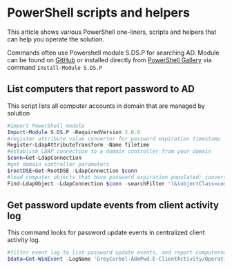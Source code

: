 # PowerShell scripts and helpers
This article shows various PowerShell one-liners, scripts and helpers that can help you operate the solution.

Commands often use Powershell module S.DS.P for searching AD. Module can be found on [GitHub](https://github.com/jformacek/S.DS.P) or installed directly from [PowerShell Gallery](https://www.powershellgallery.com/packages/S.DS.P) via command <code>Install-Module S.DS.P</code>

## List computers that report password to AD
This script lists all computer accounts in domain that are managed by solution
```powershell
#import PowerShell module
Import-Module S.DS.P -RequiredVersion 2.0.6
#register attribute value convertor for password expiration timestamp
Register-LdapAttributeTransform -Name filetime
#establish LDAP connection to a domain controller from your domain
$conn=Get-LdapConnection
#get domain controller parameters
$rootDSE=Get-RootDSE -LdapConnection $conn
#load computer objects that have password expiration populated; convert password expiration to datetime and sort ascending by password expiration
Find-LdapObject -LdapConnection $conn -searchFilter '(&(objectClass=computer)(ms-Mcs-AdmPwdExpirationTime=*))' -searchBase $rootDSE.defaultNamingContext -PropertiesToLoad 'cn','ms-Mcs-AdmPwdExpirationTime' | select cn,ms-Mcs-AdmPwdExpirationTime | sort ms-Mcs-AdmPwdExpirationTime
```

## Get password update events from client activity log
This command looks for password update events in centralized client activity log.
```powershell
#filter event log to list password update events, and report computername and timestamp when event was logged
$data=Get-WinEvent -LogName 'GreyCorbel-AdmPwd.E-ClientActivity/Operational' -FilterXPath "*[EventData[Data='Admin password updated']]" | select -property @{N='Computer';E={$_.Properties[0].Value}}, @{N='Timestamp';E={$_.TimeCreated}}
```

